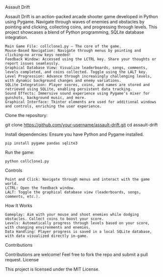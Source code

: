 Assault Drift

Assault Drift is an action-packed arcade shooter game developed in Python using Pygame. Navigate through waves of enemies and obstacles by pointing and clicking, collecting coins, and progressing through levels. This project showcases a blend of Python programming, SQLite database integration.

    Main Game File: collclone1.py — The core of the game.
    Mouse-Based Navigation: Navigate through menus by pointing and clicking—no arrow keys needed!
    Feedback Window: Accessed using the LCTRL key. Share your thoughts or report issues seamlessly.
    Graphical Database View: Visualize leaderboards, songs, comments, levels completed, and coins collected. Toggle using the LALT key.
    Level Progression: Advance through increasingly challenging levels, with dynamic background changes and enemy variations.
    SQLite Integration: Player scores, coins, and names are stored and retrieved using SQLite, enabling persistent data tracking.
    Sound Effects: Immersive sound experience using Pygame’s mixer for gunshots, background music, and more.
    Graphical Interface: Tkinter elements are used for additional windows and controls, enriching the user experience.



Clone the repository:

git clone https://github.com/your-username/assault-drift.git
cd assault-drift

Install dependencies:
Ensure you have Python and Pygame installed.

    pip install pygame pandas sqlite3

Run the game:

    python collclone1.py

Controls

    Point and Click: Navigate through menus and interact with the game world.
    LCTRL: Open the feedback window.
    LALT: Toggle the graphical database view (leaderboards, songs, comments, etc.).

How It Works

    Gameplay: Aim with your mouse and shoot enemies while dodging obstacles. Collect coins to boost your score.
    Levels: Automatically progress through levels based on your score, with changing environments and enemies.
    Data Handling: Player progress is saved in a local SQLite database, with data visualized directly in-game.

Contributions

Contributions are welcome! Feel free to fork the repo and submit a pull request.
License

This project is licensed under the MIT License.




